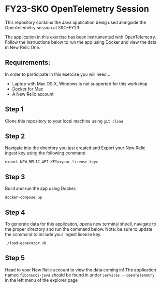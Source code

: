 # FY23-SKO OpenTelemetry Session

This repository contains the Java application being used alongside the OpenTelemetry session at SKO-FY23. 

The application in this exercise has been instrumented with OpenTelemetry. Follow the instructions below to run the app using Docker and view the data in New Relic One. 

## Requirements:
In order to participate in this exercise you will need...

* Laptop with Mac OS X, Windows is not supported for this workshop
* [Docker for Mac](https://www.docker.com/products/docker-desktop)
* A New Relic account


## Step 1
Clone this repository to your local machine using `git clone`

## Step 2 
Navigate into the directory you just created and Export your New Relic ingest key using the following command:
```shell
export NEW_RELIC_API_KEY=<your_license_key>
```

## Step 3
Build and run the app using Docker:
```shell
docker-compose up
```

## Step 4
To generate data for this applicaiton, opena new terminal sheell, navigate to the proper directory and run the command below. Note: be sure to update the command to include your ingest license key.
```shell
./load-generator.sh
```

## Step 5 
Head to your New Relic account to view the data coming in! The application named `fibonacci-java` should be found in under `Services - OpenTelemetry` in the left menu of the explorer page

